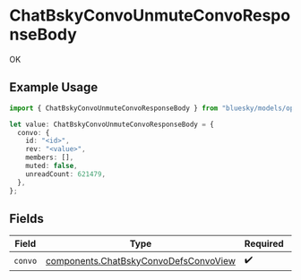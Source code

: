 # ChatBskyConvoUnmuteConvoResponseBody

OK

## Example Usage

```typescript
import { ChatBskyConvoUnmuteConvoResponseBody } from "bluesky/models/operations";

let value: ChatBskyConvoUnmuteConvoResponseBody = {
  convo: {
    id: "<id>",
    rev: "<value>",
    members: [],
    muted: false,
    unreadCount: 621479,
  },
};
```

## Fields

| Field                                                                                          | Type                                                                                           | Required                                                                                       | Description                                                                                    |
| ---------------------------------------------------------------------------------------------- | ---------------------------------------------------------------------------------------------- | ---------------------------------------------------------------------------------------------- | ---------------------------------------------------------------------------------------------- |
| `convo`                                                                                        | [components.ChatBskyConvoDefsConvoView](../../models/components/chatbskyconvodefsconvoview.md) | :heavy_check_mark:                                                                             | N/A                                                                                            |